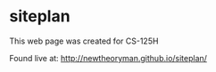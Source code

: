 siteplan
========

This web page was created for CS-125H


Found live at:
http://newtheoryman.github.io/siteplan/
